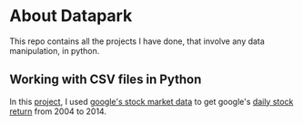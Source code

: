 # About Datapark

This repo contains all the projects I have done, that involve any data manipulation, in python.


## Working with CSV files in Python

In this [project](googlestockdata.py), I used [google's stock market data](googledata.csv) to get google's [daily stock return](google_returns.csv) from 2004 to 2014.
